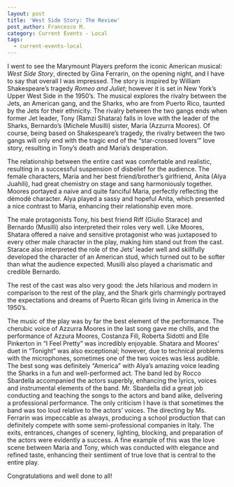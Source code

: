 ```yaml
---
layout: post
title: 'West Side Story: The Review'
post_author: Francesco M.
category: Current Events - Local
tags:
  - current-events-local
---
```


I went to see the Marymount Players preform the iconic American musical: *West Side Story*, directed by Gina Ferrarin, on the opening night, and I have to say that overall I was impressed.  The story is inspired by William Shakespeare’s tragedy *Romeo and Juliet*; however it is set in New York’s Upper West Side in the 1950’s. The musical explores the rivalry between the Jets, an American gang, and the Sharks, who are from Puerto Rico, taunted by the Jets for their ethnicity. The rivalry between the two gangs ends when former Jet leader, Tony (Ramzi Shatara) falls in love with the leader of the Sharks, Bernardo’s (Michele Musilli) sister, Maria (Azzurra Moores). Of course, being based on Shakespeare’s tragedy, the rivalry between the two gangs will only end with the tragic end of the “star-crossed lovers’” love story, resulting in Tony’s death and Maria’s desperation.

The relationship between the entire cast was comfertable and realistic, resulting in a successful suspension of disbelief for the audience. The female characters, Maria and her best friend/brother’s girlfriend, Anita (Alya Juahili), had great chemistry on stage and sang harmoniously together. Moores portayed a naive and quite fanciful Maria, perfectly reflecting the démodé character. Alya played a sassy and hopeful Anita, which presented a nice contrast to Maria, enhancing their relationship even more.

The male protagonists Tony, his best friend Riff (Giulio Starace) and Bernardo (Musilli) also interpreted their roles very well. Like Moores, Shatara offered a naive and sensitive protagonist who was juxtaposed to every other male character in the play, making him stand out from the cast. Starace also interpreted the role of the Jets’ leader well and skillfully developed the character of an American stud, which turned out to be softer than what the audience expected. Musilli also played a charismatic and credible Bernardo.

The rest of the cast was also very good: the Jets hilarious and modern in comparison to the rest of the play, and the Shark girls charmingly portrayed the expectations and dreams of Puerto Rican girls living in America in the 1950’s.

The music of the play was by far the best element of the performance. The cherubic voice of Azzurra Moores in the last song gave me chills, and the performance of Azzura Moores, Costanza Filì, Roberta Sidotti and Elle Pinkerton in “I Feel Pretty” was incredibly enjoyable. Shatara and Moores’ duet in “Tonight” was also exceptional; however, due to technical problems with the microphones, sometimes one of the two voices was less audible. The best song was definitely “America” with Alya’s amazing voice leading the Sharks in a fun and well-performed act. The band led by Rocco Sbardella accompanied the actors superbly, enhancing the lyrics, voices and instrumental elements of the band. Mr. Sbardella did a great job conducting and teaching the songs to the actors and band alike, delivering a professional performance. The only criticism I have is that sometimes the band was too loud relative to the actors’ voices.
The directing by Ms. Ferrarin was impeccable as always, producing a school production that can definitely compete with some semi-professional companies in Italy. The exits, entrances, changes of scenery, lighting, blocking, and preparation of the actors were evidently a success. A fine example of this was the love scene between Maria and Tony, which was conducted with elegance and refined taste, enhancing their sentiment of true love that is central to the entire play.

Congratulations and well done to all!
